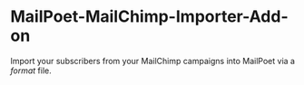 MailPoet-MailChimp-Importer-Add-on
==================================

Import your subscribers from your MailChimp campaigns into MailPoet via a *format* file.
